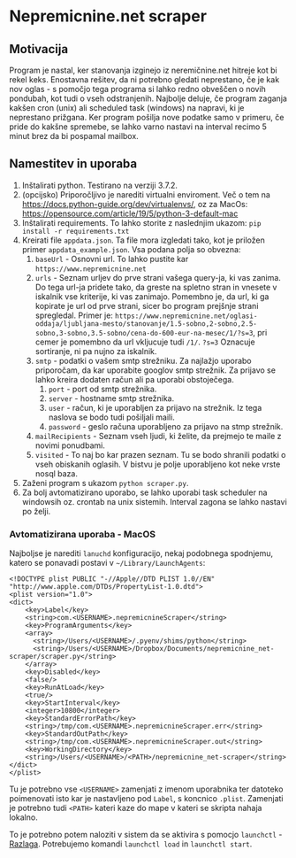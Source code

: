 # Nepremicnine.net scraper

## Motivacija
Program je nastal, ker stanovanja izginejo iz neremičnine.net hitreje kot bi rekel keks. Enostavna rešitev, 
da ni potrebno gledati neprestano, če je kak nov oglas - s pomočjo tega programa si lahko redno obveščen o 
novih pondubah, kot tudi o vseh odstranjenih. Najbolje deluje, če program zaganja kakšen cron (unix) ali scheduled 
task (windows) na 
napravi, ki je neprestano prižgana. Ker program pošilja nove podatke samo v primeru, če pride do kakšne
spremebe, se lahko varno nastavi na interval recimo 5 minut brez da bi pospamal mailbox.

## Namestitev in uporaba
1. Inštalirati python. Testirano na verziji 3.7.2.
2. (opcijsko) Priporočljivo je narediti virtualni enviroment. Več o tem na https://docs.python-guide.org/dev/virtualenvs/, oz za MacOs: https://opensource.com/article/19/5/python-3-default-mac
3. Inštalirati requirements. To lahko storite z naslednjim ukazom: `pip install -r requirements.txt`
4. Kreirati file `appdata.json`. Ta file mora izgledati tako, kot je priložen primer `appdata_example.json`.
Vsa podana polja so obvezna:
    1. `baseUrl` - Osnovni url. To lahko pustite kar `https://www.nepremicnine.net`
    2. `urls` - Seznam urljev do prve strani vašega query-ja, ki vas zanima. Do tega url-ja pridete tako, da greste na spletno 
    stran in vnesete v iskalnik vse kriterije, ki vas zanimajo. Pomembno je, da url, ki ga kopirate je url od prve 
    strani, sicer bo program prejšnje strani spregledal. Primer je:
    `https://www.nepremicnine.net/oglasi-oddaja/ljubljana-mesto/stanovanje/1.5-sobno,2-sobno,2.5-sobno,3-sobno,3.5-sobno/cena-do-600-eur-na-mesec/1/?s=3`,
    pri cemer je pomembno da url vkljucuje tudi `/1/`. `?s=3` Oznacuje sortiranje, ni pa nujno za iskalnik. 
    3. `smtp` - podatki o vašem smtp strežniku. Za najlažjo uporabo priporočam, da kar uporabite googlov smtp 
    strežnik. Za prijavo se lahko kreira dodaten račun ali pa uporabi obstoječega.
        1. `port` - port od smtp strežnika.
        2. `server` - hostname smtp strežnika.
        3. `user` - račun, ki je uporabljen za prijavo na strežnik. Iz tega naslova se bodo tudi pošiljali maili.
        4. `password` - geslo računa uporabljeno za prijavo na stmp strežnik.
    4. `mailRecipients` - Seznam vseh ljudi, ki želite, da prejmejo te maile z novimi ponudbami.
    5. `visited` - To naj bo kar prazen seznam. Tu se bodo shranili podatki o vseh obiskanih oglasih. V bistvu je 
    polje uporabljeno kot neke vrste nosql baza.
5. Zaženi program s ukazom `python scraper.py`.
6. Za bolj avtomatizirano uporabo, se lahko uporabi task scheduler na windowsih oz. crontab na unix sistemih. 
Interval zagona se lahko nastavi po želji.

### Avtomatizirana uporaba - MacOS

Najboljse je narediti `lanuchd` konfiguracijo, nekaj podobnega spodnjemu, katero se ponavadi postavi v `~/Library/LaunchAgents`:

```<?xml version="1.0" encoding="UTF-8"?>
<!DOCTYPE plist PUBLIC "-//Apple//DTD PLIST 1.0//EN" "http://www.apple.com/DTDs/PropertyList-1.0.dtd">
<plist version="1.0">
<dict>
	<key>Label</key>
	<string>com.<USERNAME>.nepremicnineScraper</string>
	<key>ProgramArguments</key>
	<array>
	  <string>/Users/<USERNAME>/.pyenv/shims/python</string>
	  <string>/Users/<USERNAME>/Dropbox/Documents/nepremicnine_net-scraper/scraper.py</string>
	</array>
	<key>Disabled</key>
	<false/>
	<key>RunAtLoad</key>
	<true/>
	<key>StartInterval</key>
	<integer>10800</integer>
	<key>StandardErrorPath</key>
	<string>/tmp/com.<USERNAME>.nepremicnineScraper.err</string>
	<key>StandardOutPath</key>
	<string>/tmp/com.<USERNAME>.nepremicnineScraper.out</string>
	<key>WorkingDirectory</key>
	<string>/Users/<USERNAME>/<PATH>/nepremicnine_net-scraper</string>
</dict>
</plist>
```

Tu je potrebno vse `<USERNAME>` zamenjati z imenom uporabnika ter datoteko poimenovati isto kar je nastavljeno pod `Label`, s koncnico `.plist`. Zamenjati je potrebno tudi `<PATH>` kateri kaze do mape v kateri se skripta nahaja lokalno.

To je potrebno potem naloziti v sistem da se aktivira s pomocjo `launchctl` - [Razlaga](https://medium.com/swlh/how-to-use-launchd-to-run-services-in-macos-b972ed1e352). Potrebujemo komandi `launchctl load` in `launchctl start`.
